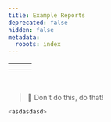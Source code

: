 ```yaml
---
title: Example Reports
deprecated: false
hidden: false
metadata:
  robots: index
---
```

|    |    |    |
| :- | :- | :- |
|    |    |    |
|    |    |    |

<br />

> 📘 Don't do this, do that!

```javascript
<asdasdasd>
  
```